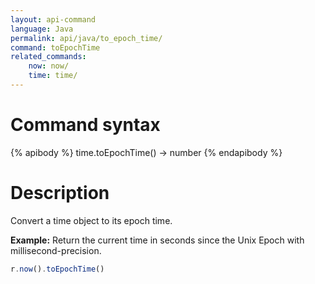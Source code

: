 ```yaml
---
layout: api-command
language: Java
permalink: api/java/to_epoch_time/
command: toEpochTime
related_commands:
    now: now/
    time: time/
---
```


# Command syntax #

{% apibody %}
time.toEpochTime() &rarr; number
{% endapibody %}

# Description #

Convert a time object to its epoch time.

__Example:__ Return the current time in seconds since the Unix Epoch with millisecond-precision.

```js
r.now().toEpochTime()
```



